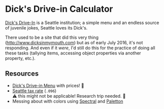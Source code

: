 # Dick's Drive-in Calculator

[Dick's Drive-In](http://www.ddir.com/) is a Seattle institution; a simple menu and an endless source of juvenile jokes, Seattle loves its Dick's.

There used to be a site that did this very thing (http://www.dicksinmymouth.com) but as of early July 2016, it's not responding. And even if it _were_, I'd still do this for the practice of doing all these tasks (tallying items, accessing object properties via another property, etc.).

## Resources

* [Dick's Drive-in Menu](http://www.ddir.com/menu) with prices! :tada:
* [Seattle tax rate](http://dor.wa.gov/content/findtaxesandrates/salesandusetaxrates/lookupataxrate/) (`.096`)   
  :warning: this might not be applicable! Research trip needed. :grimacing: 
* Messing about with colors using [Spectral](http://jxnblk.com/Spectral/#fc5000&hues=3&rows=2&shiftS=-0.1&shiftL=-0.1) and [Paletton](http://paletton.com/#uid=c0h351o3z0kw0vCjECRoZxTyhoDDvjm)
